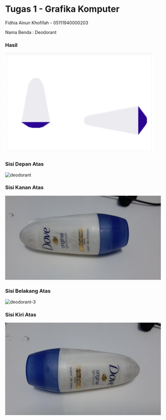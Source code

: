 # Tugas 1 - Grafika Komputer
Fidhia Ainun Khofifah - 05111940000203

Nama Benda : Deodorant

### Hasil
![gif](https://github.com/cg2021d/tugas-1-fidhiaakaa/blob/32c212213bca1229d09e79abe5eaf69c656a0669/giphy.gif)

### Sisi Depan Atas
![deodorant](https://user-images.githubusercontent.com/90237196/133873211-52a05745-8c01-4579-abca-5ff4ccbba817.jpeg)
### Sisi Kanan Atas
![deodorant2](https://github.com/cg2021d/tugas-1-fidhiaakaa/blob/24f87f4ca46be2b53e8999d94d41875d135a7d6f/deodorant-5.jpeg)
### Sisi Belakang Atas
![deodorant-3](https://user-images.githubusercontent.com/90237196/133873214-17c3cde0-c51b-465f-b475-95cfd96c1b28.jpeg)
### Sisi Kiri Atas
![deodorant-4](https://github.com/cg2021d/tugas-1-fidhiaakaa/blob/24f87f4ca46be2b53e8999d94d41875d135a7d6f/deodorant-6.jpeg)
